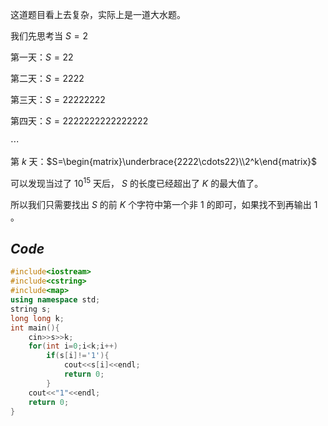 这道题目看上去复杂，实际上是一道大水题。

我们先思考当 $S=2$

第一天：$S=22$

第二天：$S=2222$

第三天：$S=22222222$

第四天：$S=2222222222222222$

$\cdots$

第 $k$ 天：$S=\begin{matrix}\underbrace{2222\cdots22}\\2^k\end{matrix}$

可以发现当过了 $10^{15}$ 天后， $S$ 的长度已经超出了 $K$ 的最大值了。

所以我们只需要找出 $S$ 的前 $K$ 个字符中第一个非 $1$ 的即可，如果找不到再输出 $1$ 。

## _Code_

```cpp
#include<iostream>
#include<cstring>
#include<map>
using namespace std;
string s;
long long k;
int main(){
	cin>>s>>k;
	for(int i=0;i<k;i++)
		if(s[i]!='1'){
			cout<<s[i]<<endl;
			return 0;
		}
	cout<<"1"<<endl;
	return 0;
}
```
